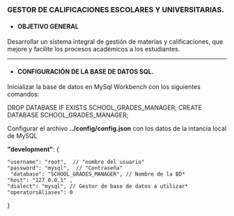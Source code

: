 ### GESTOR DE CALIFICACIONES ESCOLARES Y UNIVERSITARIAS.


- #### OBJETIVO GENERAL
Desarrollar un sistema integral de gestión de materias y calificaciones, que mejore y facilite los procesos académicos a los estudiantes.

---

- #### CONFIGURACIÓN DE LA BASE DE DATOS SQL.
Inicializar la base de datos en MySql Workbench con los siguientes comandos:

DROP DATABASE IF EXISTS SCHOOL_GRADES_MANAGER;
CREATE DATABASE SCHOOL_GRADES_MANAGER;

Configurar el archivo **../config/config.json** con los datos de la intancia local de MySQL

   **"development"**: {
   
    "username": "root",  // "nombre del usuario"
    "password": "mysql",  // "Contraseña"
	 "database": "SCHOOL_GRADES_MANAGER", // Nombre de la BD*
    "host": "127.0.0.1" ,
    "dialect": "mysql", // Gestor de base de datos a utilizar*
    "operatorsAliases": 0
  }
